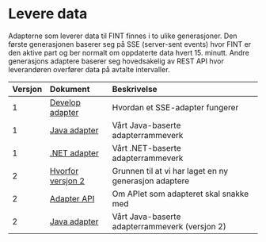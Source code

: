 # Levere data

Adapterne som leverer data til FINT finnes i to ulike generasjoner. Den første generasjonen baserer seg på SSE (server-sent events) hvor FINT er den aktive part og ber normalt om oppdaterte data hvert 15. minutt. Andre generasjons adaptere baserer seg hovedsakelig av REST API hvor leverandøren overfører data på avtalte intervaller.  



| Versjon | Dokument                                                 | Beskrivelse                                           |
|:--------|:---------------------------------------------------------|:------------------------------------------------------|
| 1       | [Develop adapter](integrate/provide/core1-tutorial.md)   | Hvordan et SSE-adapter fungerer                       |
| 1       | [Java adapter](integrate/provide/core1-java-adapter.md)  | Vårt Java-baserte adapterrammeverk                    |
| 1       | [.NET adapter](integrate/provide/core1-java-adapter.md)  | Vårt .NET-baserte adapterrammeverk                    |
| 2       | [Hvorfor versjon 2](integrate/provide/core2-why.md)      | Grunnen til at vi har laget en ny generasjon adaptere |
| 2       | [Adapter API](integrate/provide/core2-adapter-api.md)    | Om APIet som adapteret skal snakke med                |
| 2       | [Java adapter](integrate/provide/core2-java-adapter.md)  | Vårt Java-baserte adapterrammeverk (versjon 2)        |


